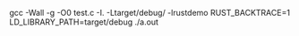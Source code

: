 gcc -Wall -g -O0 test.c -I. -Ltarget/debug/ -lrustdemo
RUST_BACKTRACE=1 LD_LIBRARY_PATH=target/debug ./a.out